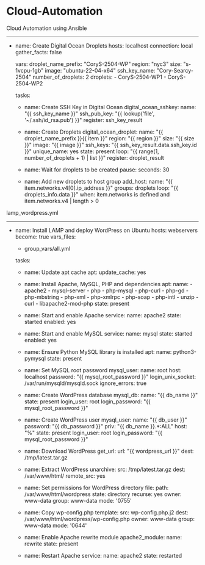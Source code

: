 # Cloud-Automation
Cloud Automation using Ansible

---
- name: Create Digital Ocean Droplets
  hosts: localhost
  connection: local
  gather_facts: false

  vars:
    droplet_name_prefix: "CoryS-2504-WP"
    region: "nyc3"
    size: "s-1vcpu-1gb"
    image: "ubuntu-22-04-x64"
    ssh_key_name: "Cory-Searcy-2504"
    number_of_droplets: 2
    droplets:
      - CoryS-2504-WP1
      - CoryS-2504-WP2

  tasks:
    - name: Create SSH Key in Digital Ocean
      digital_ocean_sshkey:
        name: "{{ ssh_key_name }}"
        ssh_pub_key: "{{ lookup('file', '~/.ssh/id_rsa.pub') }}"
      register: ssh_key_result

    - name: Create Droplets
      digital_ocean_droplet:
        name: "{{ droplet_name_prefix }}{{ item }}"
        region: "{{ region }}"
        size: "{{ size }}"
        image: "{{ image }}"
        ssh_keys: "{{ ssh_key_result.data.ssh_key.id }}"
        unique_name: yes
        state: present
      loop: "{{ range(1, number_of_droplets + 1) | list }}"
      register: droplet_result

    - name: Wait for droplets to be created
      pause:
        seconds: 30

    - name: Add new droplets to host group
      add_host:
        name: "{{ item.networks.v4[0].ip_address }}"
        groups: droplets
      loop: "{{ droplets_info.data }}"
      when: item.networks is defined and item.networks.v4 | length > 0

lamp_wordpress.yml

---
- name: Install LAMP and deploy WordPress on Ubuntu
  hosts: webservers
  become: true
  vars_files:
    - group_vars/all.yml

  tasks:
    - name: Update apt cache
      apt:
        update_cache: yes

    - name: Install Apache, MySQL, PHP and dependencies
      apt:
        name:
          - apache2
          - mysql-server
          - php
          - php-mysql
          - php-curl
          - php-gd
          - php-mbstring
          - php-xml
          - php-xmlrpc
          - php-soap
          - php-intl
          - unzip
          - curl
          - libapache2-mod-php
        state: present

    - name: Start and enable Apache
      service:
        name: apache2
        state: started
        enabled: yes

    - name: Start and enable MySQL
      service:
        name: mysql
        state: started
        enabled: yes

    - name: Ensure Python MySQL library is installed
      apt:
        name: python3-pymysql
        state: present

    - name: Set MySQL root password
      mysql_user:
        name: root
        host: localhost
        password: "{{ mysql_root_password }}"
        login_unix_socket: /var/run/mysqld/mysqld.sock
      ignore_errors: true

    - name: Create WordPress database
      mysql_db:
        name: "{{ db_name }}"
        state: present
        login_user: root
        login_password: "{{ mysql_root_password }}"


    - name: Create WordPress user
      mysql_user:
        name: "{{ db_user }}"
        password: "{{ db_password }}"
        priv: "{{ db_name }}.*:ALL"
        host: "%"
        state: present
        login_user: root
        login_password: "{{ mysql_root_password }}"

    - name: Download WordPress
      get_url:
        url: "{{ wordpress_url }}"
        dest: /tmp/latest.tar.gz

    - name: Extract WordPress
      unarchive:
        src: /tmp/latest.tar.gz
        dest: /var/www/html/
        remote_src: yes

    - name: Set permissions for WordPress directory
      file:
        path: /var/www/html/wordpress
        state: directory
        recurse: yes
        owner: www-data
        group: www-data
        mode: '0755'

    - name: Copy wp-config.php
      template:
        src: wp-config.php.j2
        dest: /var/www/html/wordpress/wp-config.php
        owner: www-data
        group: www-data
        mode: '0644'

    - name: Enable Apache rewrite module
      apache2_module:
        name: rewrite
        state: present

    - name: Restart Apache
      service:
        name: apache2
        state: restarted

